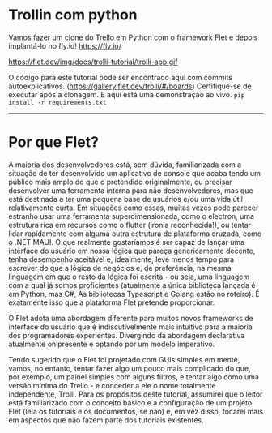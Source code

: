 # Trollin com python

Vamos fazer um clone do Trello em Python com o framework Flet e depois implantá-lo no fly.io!
https://fly.io/


https://flet.dev/img/docs/trolli-tutorial/trolli-app.gif


O código para este tutorial pode ser encontrado aqui com commits autoexplicativos.  (https://gallery.flet.dev/trolli/#/boards)
Certifique-se de executar após a clonagem. E aqui está uma demonstração ao vivo. `pip install -r requirements.txt`

--------------------------------------------------------------------------

# Por que Flet? 
A maioria dos desenvolvedores está, sem dúvida, familiarizada com a situação de ter desenvolvido um aplicativo de console que 
acaba tendo um público mais amplo do que o pretendido originalmente, ou precisar desenvolver uma ferramenta interna para não desenvolvedores, 
mas que está destinada a ter uma pequena base de usuários e/ou uma vida útil relativamente curta. Em situações como essas, muitas vezes pode 
parecer estranho usar uma ferramenta superdimensionada, como o electron, uma estrutura rica em recursos como o flutter (ironia reconhecida!), 
ou tentar lidar rapidamente com alguma outra estrutura de plataforma cruzada, como o .NET MAUI. O que realmente gostaríamos é ser capaz de lançar uma 
interface do usuário em nossa lógica que pareça genericamente decente, tenha desempenho aceitável e, idealmente, leve menos tempo para escrever do que 
a lógica de negócios e, de preferência, na mesma linguagem em que o resto da lógica foi escrita - ou seja, uma linguagem com a qual já somos proficientes 
(atualmente a única biblioteca lançada é em Python, mas C#, As bibliotecas Typescript e Golang estão no roteiro). É exatamente isso que a plataforma Flet pretende proporcionar.

O Flet adota uma abordagem diferente para muitos novos frameworks de interface do usuário que é indiscutivelmente mais intuitivo para a maioria dos 
programadores experientes. Divergindo da abordagem declarativa atualmente onipresente e optando por um modelo imperativo.

Tendo sugerido que o Flet foi projetado com GUIs simples em mente, vamos, no entanto, tentar fazer algo um pouco mais complicado do que, por exemplo, 
um painel simples com alguns filtros, e tentar algo como uma versão mínima do Trello - e conceder a ele o nome totalmente independente, Trolli. 
Para os propósitos deste tutorial, assumirei que o leitor está familiarizado com o conceito básico e a configuração de um projeto Flet 
(leia os tutoriais e os documentos, se não) e, em vez disso, focarei mais em aspectos que não fazem parte dos tutoriais existentes.

